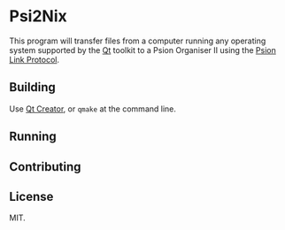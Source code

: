 # Psi2Nix #

This program will transfer files from a computer running any operating
system supported by the [Qt][qt] toolkit to a Psion Organiser II using
the [Psion Link Protocol][plp].

[plp]: https://www.jaapsch.net/psion/protocol.htm
[qt]: https://www.qt.io/

## Building ##

Use [Qt Creator][qtc], or `qmake` at the command line.

[qtc]: https://doc.qt.io/qtcreator/index.html

## Running ##

## Contributing ##

## License ##

MIT.
